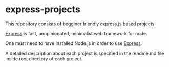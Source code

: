 # express-projects
This repository consists of begginer friendly express.js based projects.

[Express](https://expressjs.com/) is fast, unopinionated, minimalist web framework for node.

One must need to have installed Node.js in order to use [Express](https://github.com/expressjs/express).

A detailed description about each project is specified in the readme.md file inside root directory of each project.
